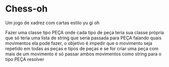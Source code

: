 # Chess-oh
Um jogo de xadrez com cartas estilo yu gi oh


Fazer uma classe tipo PEÇA onde cada tipo de peça teria sua classe própria que só teria uma lista de string que seria passada para PEÇA falando quais movimentos ela pode fazer, 
o objetivo é impedir que o movimento seja repetido em todas as peças e tipos de peças e se for criar uma peça com mais de um movimento é só passar ambos movimentos como string 
para o tipo PEÇA resolver
